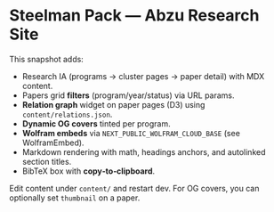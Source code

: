 # Steelman Pack — Abzu Research Site

This snapshot adds:
- Research IA (programs → cluster pages → paper detail) with MDX content.
- Papers grid **filters** (program/year/status) via URL params.
- **Relation graph** widget on paper pages (D3) using `content/relations.json`.
- **Dynamic OG covers** tinted per program.
- **Wolfram embeds** via `NEXT_PUBLIC_WOLFRAM_CLOUD_BASE` (see WolframEmbed).
- Markdown rendering with math, headings anchors, and autolinked section titles.
- BibTeX box with **copy‑to‑clipboard**.

Edit content under `content/` and restart dev. For OG covers, you can optionally set `thumbnail` on a paper.
